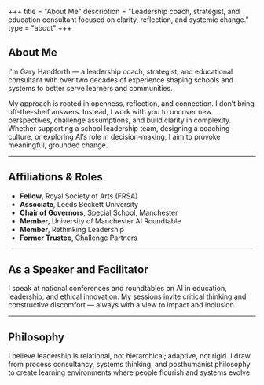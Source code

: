 +++
title = "About Me"
description = "Leadership coach, strategist, and education consultant focused on clarity, reflection, and systemic change."
type = "about"
+++

## About Me

I'm Gary Handforth — a leadership coach, strategist, and educational consultant with over two decades of experience shaping schools and systems to better serve learners and communities.

My approach is rooted in openness, reflection, and connection. I don’t bring off-the-shelf answers. Instead, I work with you to uncover new perspectives, challenge assumptions, and build clarity in complexity. Whether supporting a school leadership team, designing a coaching culture, or exploring AI’s role in decision-making, I aim to provoke meaningful, grounded change.

---

## Affiliations & Roles

- **Fellow**, Royal Society of Arts (FRSA)  
- **Associate**, Leeds Beckett University  
- **Chair of Governors**, Special School, Manchester  
- **Member**, University of Manchester AI Roundtable  
- **Member**, Rethinking Leadership  
- **Former Trustee**, Challenge Partners  

---

## As a Speaker and Facilitator

I speak at national conferences and roundtables on AI in education, leadership, and ethical innovation. My sessions invite critical thinking and constructive discomfort — always with a view to impact and inclusion.

---

## Philosophy

I believe leadership is relational, not hierarchical; adaptive, not rigid. I draw from process consultancy, systems thinking, and posthumanist philosophy to create learning environments where people flourish and systems evolve.
